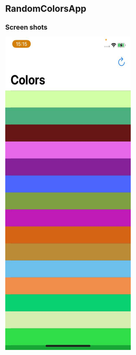 # RandomColorsApp

## Screen shots
<img src="https://github.com/KizatovArman/iOS-RandomColorsApp/blob/main/Screen%20shots/Main%20page%201.jpg" alt="Main Page" width="400" height="1000">
<!-- ![Main Page](https://github.com/KizatovArman/iOS-RandomColorsApp/blob/main/Screen%20shots/Main%20page%201.jpg)
![Main Page](https://github.com/KizatovArman/iOS-RandomColorsApp/blob/main/Screen%20shots/Main%20page%202.jpg)
![Main Page](https://github.com/KizatovArman/iOS-RandomColorsApp/blob/main/Screen%20shots/Color%20page%201.jpg)
![Main Page](https://github.com/KizatovArman/iOS-RandomColorsApp/blob/main/Screen%20shots/Rgb%20alert%201.jpg) -->